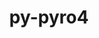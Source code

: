 ---
title: "py-pyro4"
layout: cache
categories: [package, develop]
meta: {"compilers": ["gcc@=11.4.0", "oneapi@=2024.2.1"], "num_specs": 10, "num_specs_by_stack": {"e4s": 5, "e4s-oneapi": 5, "root": 10}, "oss": ["ubuntu22.04"], "platforms": ["linux"], "stacks": ["e4s", "e4s-oneapi", "root"], "targets": ["x86_64_v3"], "versions": ["4.81"]}
spec_details: [{"compiler": "gcc@=11.4.0", "hash": "2oxoeh4h4zj5flhwsbejaqqfx4qwxnia", "os": "ubuntu22.04", "platform": "linux", "size": "-", "stacks": ["e4s", "root"], "target": "x86_64_v3", "variants": ["build_system=python_pip"], "versions": ["4.81"]}, {"compiler": "gcc@=11.4.0", "hash": "6nxjleln6hegrenyow7k3zeca27l66zo", "os": "ubuntu22.04", "platform": "linux", "size": "-", "stacks": ["e4s", "root"], "target": "x86_64_v3", "variants": ["build_system=python_pip"], "versions": ["4.81"]}, {"compiler": "oneapi@=2024.2.1", "hash": "a66e5jlngmr33wjmefxvbls6xpv2pu4m", "os": "ubuntu22.04", "platform": "linux", "size": "-", "stacks": ["e4s-oneapi", "root"], "target": "x86_64_v3", "variants": ["build_system=python_pip"], "versions": ["4.81"]}, {"compiler": "oneapi@=2024.2.1", "hash": "accug37pali3xnr3vkkcub6ihvwmglbq", "os": "ubuntu22.04", "platform": "linux", "size": "-", "stacks": ["e4s-oneapi", "root"], "target": "x86_64_v3", "variants": ["build_system=python_pip"], "versions": ["4.81"]}, {"compiler": "gcc@=11.4.0", "hash": "b2gg2hvicqyienopsnodzpjkoexmzft2", "os": "ubuntu22.04", "platform": "linux", "size": "-", "stacks": ["e4s", "root"], "target": "x86_64_v3", "variants": ["build_system=python_pip"], "versions": ["4.81"]}, {"compiler": "gcc@=11.4.0", "hash": "fkhx3grhvybsja5e3pf36oabma4ikyk7", "os": "ubuntu22.04", "platform": "linux", "size": "-", "stacks": ["e4s", "root"], "target": "x86_64_v3", "variants": ["build_system=python_pip"], "versions": ["4.81"]}, {"compiler": "gcc@=11.4.0", "hash": "glbkv3ns5oev6oiy66cismurwuez7bgj", "os": "ubuntu22.04", "platform": "linux", "size": "-", "stacks": ["e4s", "root"], "target": "x86_64_v3", "variants": ["build_system=python_pip"], "versions": ["4.81"]}, {"compiler": "oneapi@=2024.2.1", "hash": "lqiaefhytleiohdondwrd4rq7czaftl4", "os": "ubuntu22.04", "platform": "linux", "size": "-", "stacks": ["e4s-oneapi", "root"], "target": "x86_64_v3", "variants": ["build_system=python_pip"], "versions": ["4.81"]}, {"compiler": "oneapi@=2024.2.1", "hash": "v65dbziupo5eme4sy6zv2vfhrswynqzo", "os": "ubuntu22.04", "platform": "linux", "size": "-", "stacks": ["e4s-oneapi", "root"], "target": "x86_64_v3", "variants": ["build_system=python_pip"], "versions": ["4.81"]}, {"compiler": "oneapi@=2024.2.1", "hash": "woscpvwcgl2xtbfjjgpbyogmds3up5sh", "os": "ubuntu22.04", "platform": "linux", "size": "-", "stacks": ["e4s-oneapi", "root"], "target": "x86_64_v3", "variants": ["build_system=python_pip"], "versions": ["4.81"]}]
---